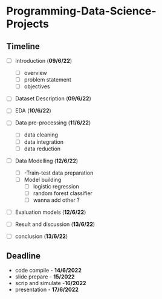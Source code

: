 # Programming-Data-Science-Projects



## Timeline
- [ ] Introduction (**09/6/22**)
    - [ ] overview
    - [ ] problem statement
    - [ ] objectives

- [ ] Dataset Description (**09/6/22**)
- [ ] EDA (**10/6/22**)

- [ ] Data pre-processing (**11/6/22**)
    - [ ] data cleaning
    - [ ] data integration
    - [ ] data reduction 

- [ ] Data Modelling (**12/6/22**)
    - [ ] -Train-test data preparation
    - [ ] Model building
         - [ ] logistic regression
         - [ ] random forest classifier
         - [ ] wanna add other ?
- [ ] Evaluation models (**12/6/22**)

- [ ] Result and discussion (**13/6/22**)

- [ ] conclusion (**13/6/22**)

## Deadline 
- code compile - __14/6/2022__
- slide prepare - __15/2022__
- scrip and simulate -__16/2022__
- presentation - __17/6/2022__